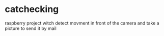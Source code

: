 # catchecking
raspberry project witch detect movment in front of the camera  and take a picture to send it by mail
